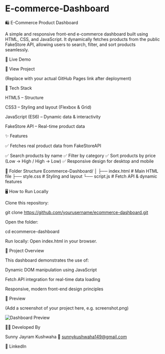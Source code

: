 # E-commerce-Dashboard
🛍️ E-Commerce Product Dashboard

A simple and responsive front-end e-commerce dashboard built using HTML, CSS, and JavaScript.
It dynamically fetches products from the public FakeStore API, allowing users to search, filter, and sort products seamlessly.

🚀 Live Demo

🔗 View Project

(Replace with your actual GitHub Pages link after deployment)

🧰 Tech Stack

HTML5 – Structure

CSS3 – Styling and layout (Flexbox & Grid)

JavaScript (ES6) – Dynamic data & interactivity

FakeStore API – Real-time product data

✨ Features

✅ Fetches real product data from FakeStoreAPI

✅ Search products by name
✅ Filter by category
✅ Sort products by price (Low → High / High → Low)
✅ Responsive design for desktop and mobile

📁 Folder Structure
Ecommerce-Dashboard/
│
├── index.html        # Main HTML file
├── style.css         # Styling and layout
└── script.js         # Fetch API & dynamic features

🖥️ How to Run Locally

Clone this repository:

git clone https://github.com/yourusername/ecommerce-dashboard.git


Open the folder:

cd ecommerce-dashboard


Run locally:
Open index.html in your browser.

🧾 Project Overview

This dashboard demonstrates the use of:

Dynamic DOM manipulation using JavaScript

Fetch API integration for real-time data loading

Responsive, modern front-end design principles

📸 Preview

(Add a screenshot of your project here, e.g. screenshot.png)

![Dashboard Preview](screenshot.png)

👨‍💻 Developed By

Sunny Jayram Kushwaha
📧 sunnykushwaha149@gmail.com

🔗 LinkedIn
